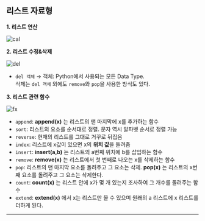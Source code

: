 ## 리스트 자료형

**1. 리스트 연산**

![cal](https://user-images.githubusercontent.com/84573261/126638186-ebac4b6a-a370-4ea5-b9f6-082386043ff1.PNG)

**2. 리스트 수정&삭제**

![del](https://user-images.githubusercontent.com/84573261/126638373-1bec4af1-bb73-4b9f-b7bb-07d2b0c16430.PNG)

- `del 객체` → 객체: Python에서 사용되는 모든 Data Type.<br>
삭제는 `del 객체` 외에도 `remove`와 `pop`을 사용한 방식도 있다.

**3. 리스트 관련 함수**

![fx](https://user-images.githubusercontent.com/84573261/126639936-717b7547-44c1-463c-86a9-ac82be1b0605.PNG)

- `append`: **append(x)** 는 리스트의 맨 마지막에 x를 추가하는 함수
- `sort`: 리스트의 요소를 순서대로 정렬. 문자 역시 알파벳 순서로 정렬 가능
- `reverse`: 현재의 리스트를 그대로 거꾸로 뒤집음
- `index`: 리스트에 x값이 있으면 x의 **위치 값**을 돌려줌
- `insert`: **insert(a,b)** 는 리스트의 a번째 위치에 b를 삽입하는 함수
- `remove`: **remove(x)** 는 리스트에서 첫 번째로 나오는 x를 삭제하는 함수
- `pop`: 리스트의 맨 마지막 요소를 돌려주고 그 요소는 삭제. **pop(x)** 는 리스트의 x번째 요소를 돌려주고 그 요소는 삭제한다.
- `count`: **count(x)** 는 리스트 안에 x가 몇 개 있는지 조사하여 그 개수를 돌려주는 함수
- `extend`: **extend(x)** 에서 x는 리스트만 올 수 있으며 원래의 a 리스트에 x 리스트를 더하게 된다.

---

